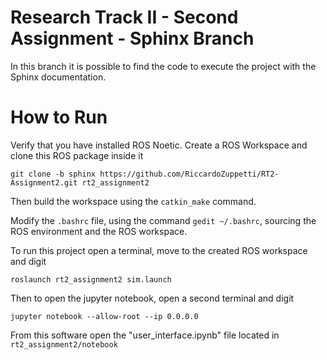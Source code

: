 # Research Track II - Second Assignment - Sphinx Branch

In this branch it is possible to find the code to execute the project with the Sphinx documentation.

# How to Run

Verify that you have installed ROS Noetic. Create a ROS Workspace and clone this ROS package inside it

```
git clone -b sphinx https://github.com/RiccardoZuppetti/RT2-Assignment2.git rt2_assignment2
```

Then build the workspace using the `catkin_make` command.

Modify the `.bashrc` file, using the command `gedit ~/.bashrc`, sourcing the ROS environment and the ROS workspace.

To run this project open a terminal, move to the created ROS workspace and digit

```
roslaunch rt2_assignment2 sim.launch 
```

Then to open the jupyter notebook, open a second terminal and digit

```
jupyter notebook --allow-root --ip 0.0.0.0
```

From this software open the "user_interface.ipynb" file located in `rt2_assignment2/notebook`
